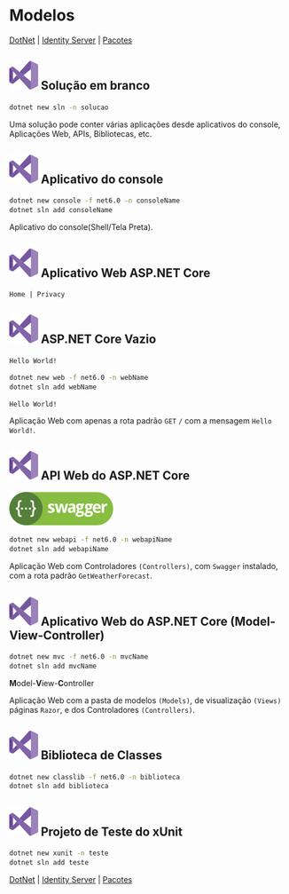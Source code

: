 # Modelos

[DotNet](./dotnet.md) | [Identity Server](./identity_server.md) | [Pacotes](./packages.md)

## ![](https://raw.githubusercontent.com/Clemilton10/icons/409d6f8e4996b306276f8c31332e2574ce7b019e/vs.svg) Solução em branco

```sh
dotnet new sln -n solucao
```

Uma solução pode conter várias aplicações desde aplicativos do console, Aplicações Web, APIs, Bibliotecas, etc.

## ![](https://raw.githubusercontent.com/Clemilton10/icons/409d6f8e4996b306276f8c31332e2574ce7b019e/vs.svg) Aplicativo do console

```sh
dotnet new console -f net6.0 -n consoleName
dotnet sln add consoleName
```

Aplicativo do console(Shell/Tela Preta).

## ![](https://raw.githubusercontent.com/Clemilton10/icons/409d6f8e4996b306276f8c31332e2574ce7b019e/vs.svg) Aplicativo Web ASP.NET Core

    Home | Privacy

## ![](https://raw.githubusercontent.com/Clemilton10/icons/409d6f8e4996b306276f8c31332e2574ce7b019e/vs.svg) ASP.NET Core Vazio

    Hello World!

```sh
dotnet new web -f net6.0 -n webName
dotnet sln add webName
```

    Hello World!

Aplicação Web com apenas a rota padrão `GET` `/` com a mensagem `Hello World!`.

## ![](https://raw.githubusercontent.com/Clemilton10/icons/409d6f8e4996b306276f8c31332e2574ce7b019e/vs.svg) API Web do ASP.NET Core

![](https://raw.githubusercontent.com/Clemilton10/icons/409d6f8e4996b306276f8c31332e2574ce7b019e/swagger.svg)

```sh
dotnet new webapi -f net6.0 -n webapiName
dotnet sln add webapiName
```

Aplicação Web com Controladores `(Controllers)`, com `Swagger` instalado, com a rota padrão `GetWeatherForecast`.

## ![](https://raw.githubusercontent.com/Clemilton10/icons/409d6f8e4996b306276f8c31332e2574ce7b019e/vs.svg) Aplicativo Web do ASP.NET Core (Model-View-Controller)

```sh
dotnet new mvc -f net6.0 -n mvcName
dotnet sln add mvcName
```

<b>M</b>odel-<b>V</b>iew-<b>C</b>ontroller

Aplicação Web com a pasta de modelos `(Models)`, de visualização `(Views)` páginas `Razor`, e dos Controladores `(Controllers)`.

## ![](https://raw.githubusercontent.com/Clemilton10/icons/409d6f8e4996b306276f8c31332e2574ce7b019e/vs.svg) Biblioteca de Classes

```sh
dotnet new classlib -f net6.0 -n biblioteca
dotnet sln add biblioteca
```

## ![](https://raw.githubusercontent.com/Clemilton10/icons/409d6f8e4996b306276f8c31332e2574ce7b019e/vs.svg) Projeto de Teste do xUnit

```sh
dotnet new xunit -n teste
dotnet sln add teste
```

[DotNet](./dotnet.md) | [Identity Server](./identity_server.md) | [Pacotes](./packages.md)
